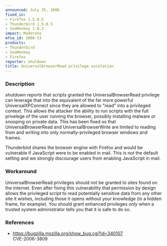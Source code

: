```yaml
---
announced: July 25, 2006
fixed_in:
- Firefox 1.5.0.5
- Thunderbird 1.5.0.5
- SeaMonkey 1.0.3
impact: Moderate
mfsa_id: 2006-53
products:
- Thunderbird
- SeaMonkey
- Firefox
reporter: shutdown
title: UniversalBrowserRead privilege escalation
---
```


<h3>Description</h3>

<p>shutdown reports that scripts granted the UniversalBrowserRead privilege
can leverage that into the equivalent of the far more powerful
UniversalXPConnect since they are allowed to "read" into a privileged
context. This allows the attacker the ability to run scripts with the
full privelege of the user running the browser, possibly installing
malware or snooping on private data. This has been fixed so that
UniversalBrowserRead and UniversalBrowserWrite are limited to
reading from and writing into only normally-privileged browser
windows and frames.</p>

<p class="note">Thunderbird shares the browser engine with Firefox
and would be vulnerable if JavaScript were to be enabled in mail. This is not
the default setting and we strongly discourage users from enabling
JavaScript in mail.</p>

<h3>Workaround</h3>

<p>UniversalBrowserRead privileges should not be granted to sites found on the
internet. Even after fixing this vulnerability that permission by design
allows the privileged script to read potentially sensitive data from any
other site it wishes, including those it opens without your knowledge
(in a hidden frame, for example). You should grant enhanced privileges
<em>only</em> when a trusted system administrator tells you that it is
safe to do so.</p>

<h3>References</h3>

<ul>
<li><a href="https://bugzilla.mozilla.org/show_bug.cgi?id=340107">
https://bugzilla.mozilla.org/show_bug.cgi?id=340107</a><br/>
CVE-2006-3809</li>
</ul>



